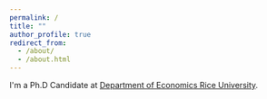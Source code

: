 ```yaml
---
permalink: /
title: ""
author_profile: true
redirect_from: 
  - /about/
  - /about.html
---
```


I'm a Ph.D Candidate at [Department of Economics Rice University](https://economics.rice.edu).

